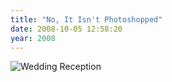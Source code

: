```yaml
---
title: "No, It Isn't Photoshopped"
date: 2008-10-05 12:58:20
year: 2008
---
```

<img src="{{'/files/2008/10/tux.jpg' | relative_url}}" alt="Wedding Reception" class="centered">
